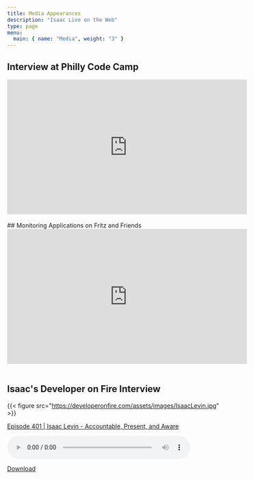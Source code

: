 ```yaml
---
title: Media Appearances
description: "Isaac Live on the Web"
type: page
menu:
  main: { name: "Media", weight: "3" }
---
```


## Interview at Philly Code Camp

<iframe width="560" height="315" src="https://www.youtube.com/embed/ipUCz1Z6B-8?start=11787" frameborder="0" allow="accelerometer; autoplay; encrypted-media; gyroscope; picture-in-picture" allowfullscreen></iframe>

<br />
<br />
## Monitoring Applications on Fritz and Friends

<iframe width="560" height="315" src="https://www.youtube.com/embed/m4LW95T7TQE" frameborder="0" allow="accelerometer; autoplay; encrypted-media; gyroscope; picture-in-picture" allowfullscreen></iframe>

<br />
<br />

## Isaac's Developer on Fire Interview

{{< figure src="https://developeronfire.com/assets/images/IsaacLevin.jpg" >}}

<a href="https://developeronfire.com/podcast/episode-401-isaac-levin-accountable-present-and-aware">Episode 401 | Isaac Levin - Accountable, Present, and Aware</a>

<audio style="width: 85%" src="https://traffic.libsyn.com/developeronfire/DeveloperOnFire-401-IsaacLevin.mp3" controls="controls"></audio>

<a href="https://traffic.libsyn.com/developeronfire/DeveloperOnFire-401-IsaacLevin.mp3" target="_blank">Download</a>
